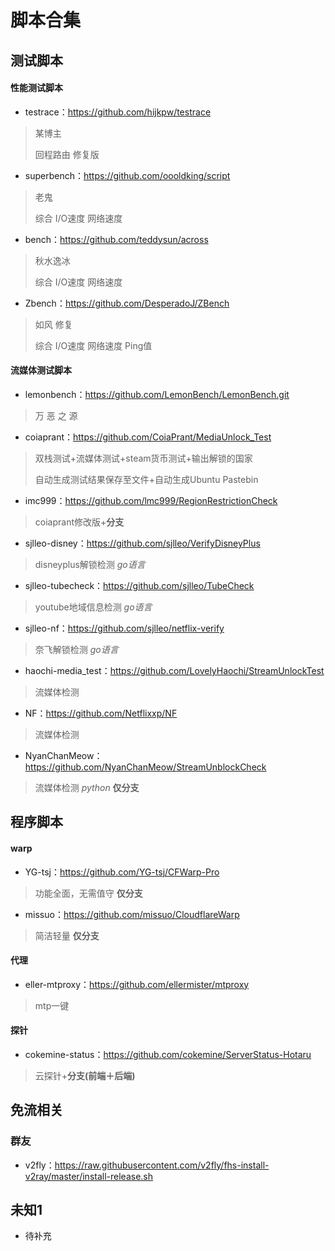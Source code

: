 # 脚本合集

## 测试脚本

#### 性能测试脚本
+ testrace：https://github.com/hijkpw/testrace
> 某博主
> 
> 回程路由 修复版
+ superbench：https://github.com/oooldking/script
> 老鬼
> 
> 综合 I/O速度 网络速度
+ bench：https://github.com/teddysun/across
> 秋水逸冰
> 
> 综合 I/O速度 网络速度
+ Zbench：https://github.com/DesperadoJ/ZBench
> 如风 修复
> 
> 综合 I/O速度 网络速度 Ping值

#### 流媒体测试脚本
+ lemonbench：https://github.com/LemonBench/LemonBench.git
> 万 恶 之 源
+ coiaprant：https://github.com/CoiaPrant/MediaUnlock_Test
> 双栈测试+流媒体测试+steam货币测试+输出解锁的国家
>
> 自动生成测试结果保存至文件+自动生成Ubuntu Pastebin
+ imc999：https://github.com/lmc999/RegionRestrictionCheck
> coiaprant修改版+**分支**
+ sjlleo-disney：https://github.com/sjlleo/VerifyDisneyPlus
> disneyplus解锁检测 *go语言*
+ sjlleo-tubecheck：https://github.com/sjlleo/TubeCheck
> youtube地域信息检测 *go语言*
+ sjlleo-nf：https://github.com/sjlleo/netflix-verify
> 奈飞解锁检测 *go语言*
+ haochi-media_test：https://github.com/LovelyHaochi/StreamUnlockTest
> 流媒体检测
+ NF：https://github.com/Netflixxp/NF
> 流媒体检测
+ NyanChanMeow：https://github.com/NyanChanMeow/StreamUnblockCheck
> 流媒体检测 *python* **仅分支**


## 程序脚本
#### warp
+ YG-tsj：https://github.com/YG-tsj/CFWarp-Pro
> 功能全面，无需值守 **仅分支**
+ missuo：https://github.com/missuo/CloudflareWarp
> 简洁轻量 **仅分支**

#### 代理
+ eller-mtproxy：https://github.com/ellermister/mtproxy
> mtp一键

#### 探针
+ cokemine-status：https://github.com/cokemine/ServerStatus-Hotaru
> 云探针+**分支(前端＋后端)**



## 免流相关

### 群友

+ v2fly：https://raw.githubusercontent.com/v2fly/fhs-install-v2ray/master/install-release.sh

## 未知1

+ 待补充
